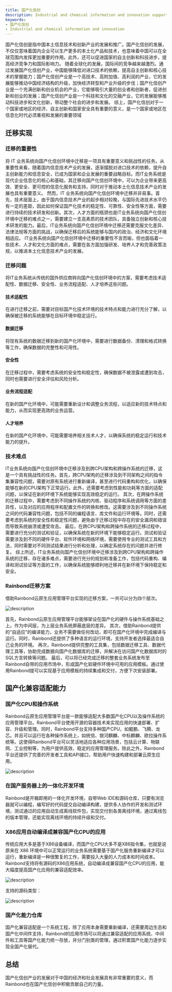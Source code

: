 ```yaml
---
title: 国产化信创
description: Industrial and chemical information and innovation support
keywords:
- 国产化信创
- Industrial and chemical information and innovation
---
```


国产化信创是指中国本土信息技术和创新产业的发展和推广。国产化信创的发展，不仅仅意味着国内企业可以生产更多的本土化产品和技术，也意味着中国可以在全球范围内发挥更加重要的作用。此外，还可以促进国家的自主创新和科技进步，提高经济竞争力和国际影响力。
随着全球化的发展，国际间的竞争越来越激烈。通过发展国产化信创产业，中国能够降低对进口技术的依赖，提高自主创新和核心技术的掌握能力；国产化信创产业是一个高技术、高附加值、高利润的产业，它的发展能够推动中国经济结构的升级，加快经济转型和产业升级的步伐；国产化信创产业是一个充满创新和创业机会的产业，它能够吸引大量的创业者和创新者，促进创新和创业的发展；国产化信创产业是一个科技和文化的交融产业，它的发展能够推动科技进步和文化创新，带动整个社会的进步和发展。
综上，国产化信创对于一个国家或地区的经济、自主创新和国家安全具有重要的意义，是一个国家或地区在信息化时代必须重视和发展的重要领域

## 迁移实现

### 迁移的重要性
将 IT 业务系统向国产化信创环境中迁移是一项具有重要意义和挑战性的任务。从重要性来看，随着国内信息技术产业的发展，逐渐摆脱对进口技术的依赖，提升自主创新能力和信息安全，已成为国家和企业发展的重要战略目标。而IT业务系统是现代企业信息化的核心和基础，其迁移向国产化信创环境中，可以为企业带来更高效、更安全、更可控的信息化服务和支持，同时对于推动本土化信息技术产业的发展也具有重要意义。
然而，IT 业务系统向国产化信创环境中迁移并非易事。首先，技术层面上，由于国内信息技术产业的起步相对较晚，与国际先进技术水平仍有一定的差距，因此如何保证国产化技术的稳定性、可靠性、安全性等方面，需要进行持续的技术研发和创新。其次，人才方面的瓶颈也是IT业务系统向国产化信创环境中迁移的难点之一，需要建立一支高素质的技术团队，具备独立创新和核心技术研发的能力。最后，IT业务系统向国产化信创环境中迁移还需要克服文化差异、法律法规等方面的挑战，以确保迁移后的系统能够与国内的政治、经济和文化环境相适应。
IT业务系统向国产化信创环境中迁移的重要性不言而喻，但也面临着一些技术、人才和文化方面的难点，需要在各方面加强研发、培养人才和完善政策法规，以推进本土化信息技术产业的发展。

### 迁移问题
将IT业务系统从传统的国外供应商转向国产化信创环境中的方案，需要考虑技术适配性、数据迁移、安全性、业务流程适配、人才培养这些问题。

#### 技术适配性
在进行迁移之前，需要对目标国产化技术环境的技术特点和能力进行充分了解，以确保被迁移的系统能够在目标环境中稳定运行。

#### 数据迁移
将现有系统的数据迁移到新的国产化环境中，需要进行数据备份、清理和格式转换等工作，确保数据的完整性和可用性。

#### 安全性
在迁移过程中，需要考虑系统的安全性和稳定性，确保数据不被泄露或遭到攻击，同时也需要进行安全评估和风险分析。

#### 业务流程适配
在新的国产化环境中，可能需要重新设计和调整业务流程，以适应新的技术特点和能力，从而实现更高效的业务运营。

#### 人才培养
在新的国产化环境中，可能需要培养相关技术人才，以确保系统的稳定运行和技术能力的提升。

### 技术难点
IT业务系统向国产化信创环境中迁移涉及到跨CPU架构和跨操作系统的迁移，这是一个具有挑战性的任务。首先，跨CPU架构的迁移涉及到不同架构之间的指令集兼容性问题，需要对原有系统进行重新编译，甚至进行代码重构和优化，以确保能够在新的CPU架构下正常运行。此外，还需要考虑到性能和功耗等方面的适配问题，以保证在新的环境下系统能够实现高效稳定的运行。
其次，在跨操作系统的迁移过程中，需要考虑到不同操作系统的内核、驱动程序和系统调用等方面的差异性，以及对应的应用程序和配置文件的转换和修改。这需要涉及到不同操作系统之间的代码兼容性问题，包括不同的编程语言、库文件和运行环境等。同时，还需要考虑到系统的安全性和稳定性问题，避免由于迁移过程中存在的安全漏洞和错误而导致系统崩溃或遭受攻击。
最后，在跨CPU架构和跨操作系统的迁移过程中，需要进行充分的测试和验证，以确保系统在新的环境下能够稳定运行。测试和验证需要涉及到不同的硬件平台、软件环境和网络环境，需要使用专业的测试工具和方法，同时需要对不同测试结果进行分析和处理，以确定系统存在的问题并进行修复。
综上所述，IT业务系统向国产化信创环境中迁移涉及到跨CPU架构和跨操作系统的迁移，存在诸多难点，需要进行充分的规划和准备工作，包括代码重构、编译和测试验证等方面的工作，以确保系统能够顺利地迁移并在新环境下保持稳定和安全。

### Rainbond迁移方案
借助Rainbond云原生应用管理平台实现的迁移方案，一共可以分为四个层次。

![description](https://grstatic.oss-cn-shanghai.aliyuncs.com/docs/enterprise-app/xinchuang/xinchuang1.png)


首先，Rainbond云原生应用管理平台能够架设在国产化的硬件与操作系统基础之上。作为中间层，为上层业务系统屏蔽底层的差异。
其次，借助Rainbond提供的“自适应”的编译能力，业务不需要做任何改动，即可在国产化环境中完成编译与运行。同时，Rainbond还提供了多种语言的运行环境，支持开发者选择最适合自己业务的环境。
再次，Rainbond提供完整的工具集，包括数据迁移工具、数据代理工具等，协助完成数据向国产化数据库的迁移，并解决在访问国产化数据库时的SQL方言转换等问题。
最后，可以将已经完成迁移的整套业务系统发布至Rainbond自带的应用市场中，形成国产化软硬件环境中可用的应用模板。通过使用Rainbond提可以实现基于应用模板的持续集成和交付，方便下次安装部署。

## 国产化兼容适配能力
### 国产化CPU和操作系统
Rainbond云原生应用管理平台是一款能够适配大多数国产化CPU以及操作系统的应用管理平台。Rainbond平台使用开源的容器技术来实现应用的快速部署、扩容、升级和管理。同时，Rainbond平台支持多种国产CPU，如鲲鹏、飞腾、龙芯。并且可以运行在各种操作系统上，如统信、银河麒麟、中标麒麟、欧拉操作系统等。这使得Rainbond平台可以灵活地适应各种应用场景，包括云计算、物联网、工业控制等，为用户提供高效、稳定的应用管理服务。除此之外，Rainbond平台还提供了完善的开发者工具和API接口，帮助用户快速构建和部署云原生应用。

![description](https://grstatic.oss-cn-shanghai.aliyuncs.com/docs/enterprise-app/xinchuang/xinchuang2.png)

### 在国产服务器上的一体化开发环境
Rainbond是开箱即用的一体化开发环境，自带Web IDE和源码仓库，只要有浏览器就可以编程，编写好的代码提交自动编译构建，提供多人协作的开发和测试环境，测试通过的应用自动生成离线软件包，实现交付到各类离线环境，通过离线包的版本管理，还能实现离线环境的持续升级和交付。

### X86应用自动编译成兼容国产化CPU的应用
传统应用大多是基于X86设备编译，而国产化CPU大多不是X86指令集，也就是说原来在 X86 环境中可以正常运行的业务系统需要基于国产化服务重新编译才可以运行，重新编译是一种很繁复的工作，需要投入大量的人力成本和时间成本。Rainbond支持将有源码的X86应用系统，自动编译成兼容国产化CPU的应用，能大幅度提高国产化应用的兼容适配效率。

![description](https://grstatic.oss-cn-shanghai.aliyuncs.com/docs/enterprise-app/xinchuang/xinchuang3.png)

支持的源码类型：

![description](https://grstatic.oss-cn-shanghai.aliyuncs.com/docs/enterprise-app/xinchuang/xinchuang4.png)

### 国产化能力仓库
国产化兼容适配是一个系统工程，除了应用本身需要重新编译，还需要周边生态和国产化中间件支持，Rainbond的应用市场可以将通过兼容适配的应用系统、中间件和工具等国产化能力统一存放，并分门别类的管理，通过积累国产化能力逐步实现全国产化替代。

## 总结
国产化信创产业的发展对于中国的经济和社会发展具有非常重要的意义，而Rainbond也在国产化信创中积极贡献自己的力量。



